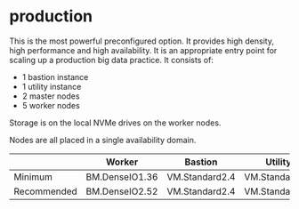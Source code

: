 # production
This is the most powerful preconfigured option.  It provides high density, high performance and high availability.  It is an appropriate entry point for scaling up a production big data practice.  It consists of:

* 1 bastion instance
* 1 utility instance
* 2 master nodes
* 5 worker nodes

Storage is on the local NVMe drives on the worker nodes.  

Nodes are all placed in a single availability domain.

|             | Worker         | Bastion        | Utility        | Master         |
|-------------|----------------|----------------|----------------|----------------|
| Minimum     | BM.DenseIO1.36 | VM.Standard2.4 | VM.Standard1.8 | VM.Standard2.8 |                                
| Recommended | BM.DenseIO2.52 | VM.Standard2.4 | VM.Standard2.8 | VM.Standard2.8 |                    

